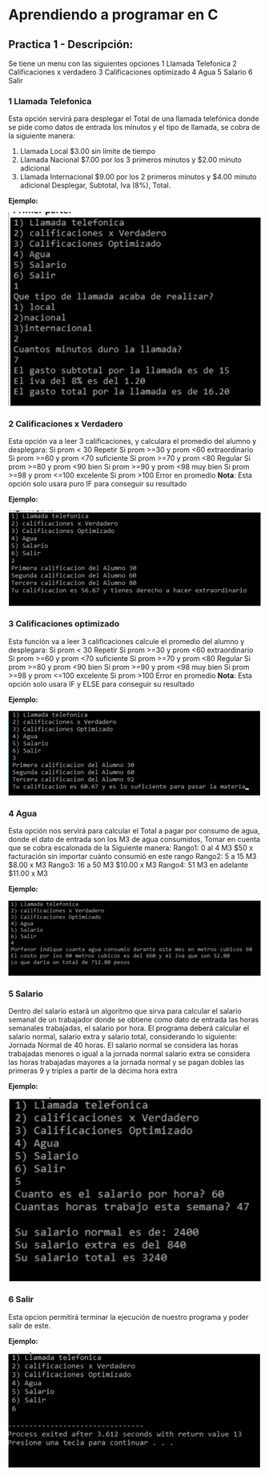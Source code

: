 # Aprendiendo a programar en C
## Practica 1 - Descripción:
Se tiene un menu con las siguientes opciones
1 Llamada Telefonica
2 Calificaciones x verdadero
3 Calificaciones optimizado
4 Agua
5 Salario
6 Salir

### 1 Llamada Telefonica
Esta opción servirá para desplegar el Total de una llamada telefónica
donde se pide como datos de entrada los minutos y el tipo de llamada, se
cobra de la siguiente manera:
1. Llamada Local $3.00 sin límite de tiempo
2. Llamada Nacional $7.00 por los 3 primeros minutos y $2.00 minuto adicional
3. Llamada Internacional $9.00 por los 2 primeros minutos y $4.00 minuto adicional
Desplegar, Subtotal, Iva (8%), Total.

**Ejemplo:**

![Ejecucion de la primera opcion](https://raw.githubusercontent.com/patinoAlexis/Aprendiendo-C/main/Practica_1/img_res_op1.png)
### 2 Calificaciones x Verdadero
Esta opción va a leer 3 calificaciones, y calculara el promedio del alumno y
desplegara:
Si prom < 30 Repetir
Si prom >=30 y prom <60 extraordinario
Si prom >=60 y prom <70 suficiente
Si prom >=70 y prom <80 Regular
Si prom >=80 y prom <90 bien
Si prom >=90 y prom <98 muy bien
Si prom >=98 y prom <=100 excelente
Si prom >100 Error en promedio
**Nota**: Esta opción solo usara puro IF para conseguir su resultado

**Ejemplo:**

![Ejecucion de la segunda opcion](https://raw.githubusercontent.com/patinoAlexis/Aprendiendo-C/main/Practica_1/img_res_op2.png)
### 3 Calificaciones optimizado
Esta función va a leer 3 calificaciones calcule el promedio del alumno y
desplegara:
Si prom < 30 Repetir
Si prom >=30 y prom <60 extraordinario
Si prom >=60 y prom <70 suficiente
Si prom >=70 y prom <80 Regular
Si prom >=80 y prom <90 bien
Si prom >=90 y prom <98 muy bien
Si prom >=98 y prom <=100 excelente
Si prom >100 Error en promedio
**Nota**: Esta opción solo usara IF y ELSE para conseguir su resultado

**Ejemplo:**

![Ejecucion de la tercera opcion](https://raw.githubusercontent.com/patinoAlexis/Aprendiendo-C/main/Practica_1/img_res_op3.png)
### 4 Agua
Esta opción nos servirá para calcular el Total a pagar por consumo de
agua, donde el dato de entrada son los M3 de agua consumidos, Tomar en
cuenta que se cobra escalonada de la
Siguiente manera:
Rango1: 0 al 4 M3 $50 x facturación sin importar cuánto consumió en
este rango
Rango2: 5 a 15 M3 $8.00 x M3
Rango3: 16 a 50 M3 $10.00 x M3
Rango4: 51 M3 en adelante $11.00 x M3

**Ejemplo:**

![Ejecucion de la cuarta opcion](https://raw.githubusercontent.com/patinoAlexis/Aprendiendo-C/main/Practica_1/img_res_op4.png)
### 5 Salario
Dentro del salario estará un algoritmo que sirva para calcular el salario semanal de un trabajador
donde se obtiene como dato de entrada las horas semanales trabajadas, el salario por hora. El
programa deberá calcular el salario normal, salario extra y salario total, considerando lo siguiente:
Jornada Normal de 40 horas.
El salario normal se considera las horas trabajadas menores o igual a la jornada normal
salario extra se considera las horas trabajadas mayores a la
jornada normal y se pagan dobles las primeras 9 y triples a partir de la
décima hora extra

**Ejemplo:**

![Ejecucion de la quinta opcion](https://raw.githubusercontent.com/patinoAlexis/Aprendiendo-C/main/Practica_1/img_res_op5.png)

### 6 Salir
Esta opcion permitirá terminar la ejecución de nuestro programa y poder salir de este.

**Ejemplo:**

![Ejecucion de la sexta opcion](https://raw.githubusercontent.com/patinoAlexis/Aprendiendo-C/main/Practica_1/img_res_op6.png)
